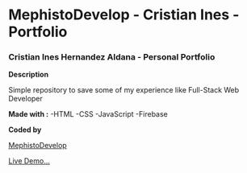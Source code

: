 # MephistoDevelop - Cristian Ines - Portfolio

### Cristian Ines Hernandez Aldana - Personal Portfolio

**Description**

Simple repository to save some of my experience like Full-Stack Web Developer

**Made with :**
-HTML
-CSS
-JavaScript
-Firebase

**Coded by**

[MephistoDevelop](https://www.github.com/mephistodevelop)

[Live Demo...](https://mephistodevelop.firebaseapp.com)
